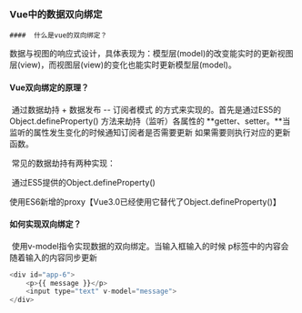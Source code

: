 ### Vue中的数据双向绑定

	####  什么是vue的双向绑定？

​	数据与视图的响应式设计，具体表现为：模型层(model)的改变能实时的更新视图层(view)，而视图层(view)的变化也能实时更新模型层(model)。

####  Vue双向绑定的原理？

​	通过数据劫持 + 数据发布 -- 订阅者模式 的方式来实现的。首先是通过ES5的Object.defineProperty() 方法来劫持（监听）各属性的 **getter、setter。**当监听的属性发生变化的时候通知订阅者是否需要更新 如果需要则执行对应的更新函数。

​	常见的数据劫持有两种实现：

​		通过ES5提供的Object.defineProperty()

​		使用ES6新增的proxy【Vue3.0已经使用它替代了Object.defineProperty()】

####  如何实现双向绑定？

​	 使用v-model指令实现数据的双向绑定。当输入框输入的时候 p标签中的内容会随着输入的内容同步更新


```JavaScript
<div id="app-6">
    <p>{{ message }}</p>
    <input type="text" v-model="message">
</div>
```